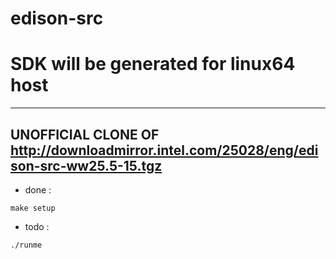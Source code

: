 # edison-src
# SDK will be generated for linux64 host
------------
## UNOFFICIAL CLONE OF http://downloadmirror.intel.com/25028/eng/edison-src-ww25.5-15.tgz
- done : 
```
make setup
```
- todo :
```
./runme
```
